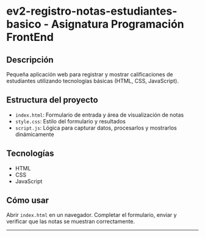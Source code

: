 # ev2-registro-notas-estudiantes-basico - Asignatura Programación FrontEnd

## Descripción
Pequeña aplicación web para registrar y mostrar calificaciones de estudiantes utilizando tecnologías básicas (HTML, CSS, JavaScript).

## Estructura del proyecto
- `index.html`: Formulario de entrada y área de visualización de notas  
- `style.css`: Estilo del formulario y resultados  
- `script.js`: Lógica para capturar datos, procesarlos y mostrarlos dinámicamente

## Tecnologías
- HTML  
- CSS  
- JavaScript

## Cómo usar
Abrir `index.html` en un navegador. Completar el formulario, enviar y verificar que las notas se muestran correctamente.

---

